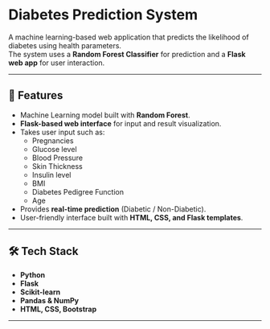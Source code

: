 # Diabetes Prediction System

A machine learning-based web application that predicts the likelihood of diabetes using health parameters.  
The system uses a **Random Forest Classifier** for prediction and a **Flask web app** for user interaction.

---

## 🚀 Features
- Machine Learning model built with **Random Forest**.
- **Flask-based web interface** for input and result visualization.
- Takes user input such as:
  - Pregnancies
  - Glucose level
  - Blood Pressure
  - Skin Thickness
  - Insulin level
  - BMI
  - Diabetes Pedigree Function
  - Age
- Provides **real-time prediction** (Diabetic / Non-Diabetic).
- User-friendly interface built with **HTML, CSS, and Flask templates**.

---

## 🛠️ Tech Stack
- **Python**
- **Flask**
- **Scikit-learn**
- **Pandas & NumPy**
- **HTML, CSS, Bootstrap**

---



